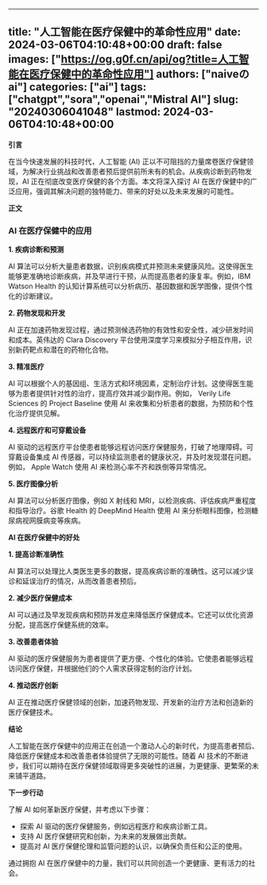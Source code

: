 
---
title: "人工智能在医疗保健中的革命性应用"
date: 2024-03-06T04:10:48+00:00
draft: false
images: ["https://og.g0f.cn/api/og?title=人工智能在医疗保健中的革命性应用"]
authors: ["naiveのai"]
categories: ["ai"]
tags: ["chatgpt","sora","openai","Mistral AI"]
slug: "20240306041048"
lastmod: 2024-03-06T04:10:48+00:00
---
**引言**

在当今快速发展的科技时代，人工智能 (AI) 正以不可阻挡的力量席卷医疗保健领域，为解决行业挑战和改善患者预后提供前所未有的机会。从疾病诊断到药物发现，AI 正在彻底改变医疗保健的各个方面。本文将深入探讨 AI 在医疗保健中的广泛应用，强调其解决问题的独特能力、带来的好处以及未来发展的可能性。

**正文**

### **AI 在医疗保健中的应用**

**1. 疾病诊断和预测**

AI 算法可以分析大量患者数据，识别疾病模式并预测未来健康风险。这使得医生能够更准确地诊断疾病，并及早进行干预，从而提高患者的康复率。例如，IBM Watson Health 的认知计算系统可以分析病历、基因数据和医学图像，提供个性化的诊断建议。

**2. 药物发现和开发**

AI 正在加速药物发现过程，通过预测候选药物的有效性和安全性，减少研发时间和成本。英伟达的 Clara Discovery 平台使用深度学习来模拟分子相互作用，识别新药靶点和潜在的药物化合物。

**3. 精准医疗**

AI 可以根据个人的基因组、生活方式和环境因素，定制治疗计划。这使得医生能够为患者提供针对性的治疗，提高疗效并减少副作用。例如， Verily Life Sciences 的 Project Baseline 使用 AI 来收集和分析患者的数据，为预防和个性化治疗提供见解。

**4. 远程医疗和可穿戴设备**

AI 驱动的远程医疗平台使患者能够远程访问医疗保健服务，打破了地理障碍。可穿戴设备集成 AI 传感器，可以持续监测患者的健康状况，并及时发现潜在问题。例如， Apple Watch 使用 AI 来检测心率不齐和跌倒等异常情况。

**5. 医疗图像分析**

AI 算法可以分析医疗图像，例如 X 射线和 MRI，以检测疾病、评估疾病严重程度和指导治疗。谷歌 Health 的 DeepMind Health 使用 AI 来分析眼科图像，检测糖尿病视网膜病变等疾病。

**AI 在医疗保健中的好处**

**1. 提高诊断准确性**

AI 算法可以处理比人类医生更多的数据，提高疾病诊断的准确性。这可以减少误诊和延误治疗的情况，从而改善患者预后。

**2. 减少医疗保健成本**

AI 可以通过及早发现疾病和预防并发症来降低医疗保健成本。它还可以优化资源分配，提高医疗保健系统的效率。

**3. 改善患者体验**

AI 驱动的医疗保健服务为患者提供了更方便、个性化的体验。它使患者能够远程访问医疗保健，并根据他们的个人需求获得定制的治疗计划。

**4. 推动医疗创新**

AI 正在推动医疗保健领域的创新，加速药物发现、开发新的治疗方法和创造新的医疗保健技术。

**结论**

人工智能在医疗保健中的应用正在创造一个激动人心的新时代，为提高患者预后、降低医疗保健成本和改善患者体验提供了无限的可能性。随着 AI 技术的不断进步，我们可以期待在医疗保健领域取得更多突破性的进展，为更健康、更繁荣的未来铺平道路。

**下一步行动**

了解 AI 如何革新医疗保健，并考虑以下步骤：

* 探索 AI 驱动的医疗保健服务，例如远程医疗和疾病诊断工具。
* 支持 AI 医疗保健研究和创新，为未来的发展做出贡献。
* 提高对 AI 医疗保健伦理和监管问题的认识，以确保负责任和公正的使用。

通过拥抱 AI 在医疗保健中的力量，我们可以共同创造一个更健康、更有活力的社会。